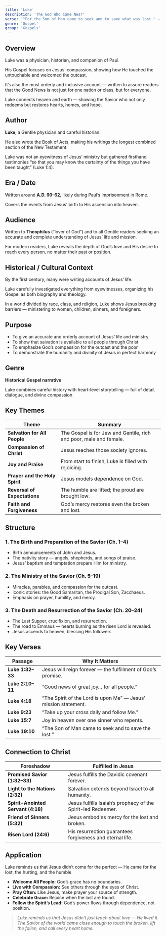 ```yaml
---
title: 'Luke'
description: 'The God Who Came Near'
verse: '"For the Son of Man came to seek and to save what was lost." — Luke 19:10'
genre: 'Gospel'
group: 'Gospels'
---
```


## Overview

Luke was a physician, historian, and companion of Paul.

His Gospel focuses on Jesus’ compassion, showing how He touched the untouchable and welcomed the outcast.

It’s also the most orderly and inclusive account — written to assure readers that the Good News is not just for one nation or class, but for everyone.

Luke connects heaven and earth — showing the Savior who not only redeems but restores hearts, homes, and hope.

## Author

**Luke**, a Gentile physician and careful historian.

He also wrote the Book of Acts, making his writings the longest combined section of the New Testament.

Luke was not an eyewitness of Jesus’ ministry but gathered firsthand testimonies “so that you may know the certainty of the things you have been taught” (Luke 1:4).

## Era / Date

Written around **A.D. 60–62**, likely during Paul’s imprisonment in Rome.

Covers the events from Jesus’ birth to His ascension into heaven.

## Audience

Written to **Theophilus** (“lover of God”) and to all Gentile readers seeking an accurate and complete understanding of Jesus’ life and mission.

For modern readers, Luke reveals the depth of God’s love and His desire to reach every person, no matter their past or position.

## Historical / Cultural Context

By the first century, many were writing accounts of Jesus’ life.

Luke carefully investigated everything from eyewitnesses, organizing his Gospel as both biography and theology.

In a world divided by race, class, and religion, Luke shows Jesus breaking barriers — ministering to women, children, sinners, and foreigners.

## Purpose
- To give an accurate and orderly account of Jesus’ life and ministry
- To show that salvation is available to all people through Christ
- To emphasize God’s compassion for the outcast and the poor
- To demonstrate the humanity and divinity of Jesus in perfect harmony


## Genre

**Historical Gospel narrative**

Luke combines careful history with heart-level storytelling — full of detail, dialogue, and divine compassion.

## Key Themes


| Theme | Summary |
|-------|----------|
| **Salvation for All People** | The Gospel is for Jew and Gentile, rich and poor, male and female. |
| **Compassion of Christ** | Jesus reaches those society ignores. |
| **Joy and Praise** | From start to finish, Luke is filled with rejoicing. |
| **Prayer and the Holy Spirit** | Jesus models dependence on God. |
| **Reversal of Expectations** | The humble are lifted; the proud are brought low. |
| **Faith and Forgiveness** | God’s mercy restores even the broken and lost. |

## Structure


### 1. The Birth and Preparation of the Savior (Ch. 1–4)
- Birth announcements of John and Jesus.
- The nativity story — angels, shepherds, and songs of praise.
- Jesus’ baptism and temptation prepare Him for ministry.


### 2. The Ministry of the Savior (Ch. 5–19)
- Miracles, parables, and compassion for the outcast.
- Iconic stories: the Good Samaritan, the Prodigal Son, Zacchaeus.
- Emphasis on prayer, humility, and mercy.


### 3. The Death and Resurrection of the Savior (Ch. 20–24)
- The Last Supper, crucifixion, and resurrection.
- The road to Emmaus — hearts burning as the risen Lord is revealed.
- Jesus ascends to heaven, blessing His followers.


## Key Verses


| Passage | Why It Matters |
|----------|----------------|
| **Luke 1:32–33** | Jesus will reign forever — the fulfillment of God’s promise. |
| **Luke 2:10–11** | “Good news of great joy… for all people.” |
| **Luke 4:18** | “The Spirit of the Lord is upon Me” — Jesus’ mission statement. |
| **Luke 9:23** | “Take up your cross daily and follow Me.” |
| **Luke 15:7** | Joy in heaven over one sinner who repents. |
| **Luke 19:10** | “The Son of Man came to seek and to save the lost.” |

## Connection to Christ


| Foreshadow | Fulfilled in Jesus |
|-------------|-------------------|
| **Promised Savior (1:32–33)** | Jesus fulfills the Davidic covenant forever. |
| **Light to the Nations (2:32)** | Salvation extends beyond Israel to all humanity. |
| **Spirit-Anointed Servant (4:18)** | Jesus fulfills Isaiah’s prophecy of the Spirit-led Redeemer. |
| **Friend of Sinners (5:32)** | Jesus embodies mercy for the lost and broken. |
| **Risen Lord (24:6)** | His resurrection guarantees forgiveness and eternal life. |

## Application

Luke reminds us that Jesus didn’t come for the perfect — He came for the lost, the hurting, and the humble.
- **Welcome All People:** God’s grace has no boundaries.
- **Live with Compassion:** See others through the eyes of Christ.
- **Pray Often:** Like Jesus, make prayer your source of strength.
- **Celebrate Grace:** Rejoice when the lost are found.
- **Follow the Spirit’s Lead:** God’s power flows through dependence, not position.


> *Luke reminds us that Jesus didn’t just teach about love — He lived it. The Savior of the world came close enough to touch the broken, lift the fallen, and call every heart home.*
